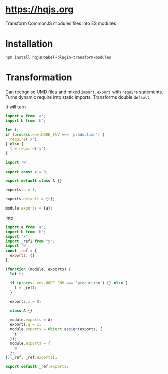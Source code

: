 # https://hqjs.org
Transform CommonJS modules files into ES modules

# Installation
```sh
npm install hqjs@babel-plugin-transform-modules
```

# Transformation
Can recognise UMD files and mixed `import`, `export` with `require` statements. Turns dynamic require into static imports. Transforms double `default`.

It will turn
```js
import a from 'a';
import b from 'b';

let t;
if (process.env.NODE_ENV === 'production') {
  require('x');
} else {
  t = require('y');
}

import 'w';

export const z = 0;

export default class A {}

exports.q = 1;

exports.default = {t};

module.exports = {a};
```
into
```js
import a from 'a';
import b from 'b';
import "x";
import _ref2 from "y";
import 'w';
const _ref = {
  exports: {}
};

(function (module, exports) {
  let t;

  if (process.env.NODE_ENV === 'production') {} else {
    t = _ref2;
  }

  exports.z = 0;

  class A {}

  module.exports = A;
  exports.q = 1;
  module.exports = Object.assign(exports, {
    t
  });
  module.exports = {
    a
  };
})(_ref, _ref.exports);

export default _ref.exports;
```
